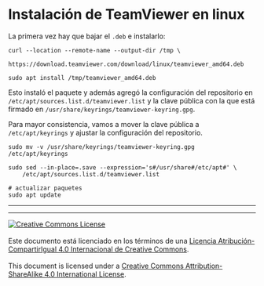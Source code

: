 # Instalación de TeamViewer en linux

La primera vez hay que bajar el `.deb` e instalarlo:
```
curl --location --remote-name --output-dir /tmp \
    https://download.teamviewer.com/download/linux/teamviewer_amd64.deb

sudo apt install /tmp/teamviewer_amd64.deb
```
Esto instaló el paquete y además agregó la configuración del repositorio en
`/etc/apt/sources.list.d/teamviewer.list` y la clave pública con la que está
firmado en `/usr/share/keyrings/teamviewer-keyring.gpg`.

Para mayor consistencia, vamos a mover la clave pública a `/etc/apt/keyrings` y
ajustar la configuración del repositorio.
```
sudo mv -v /usr/share/keyrings/teamviewer-keyring.gpg /etc/apt/keyrings

sudo sed --in-place=.save --expression='s#/usr/share#/etc/apt#' \
    /etc/apt/sources.list.d/teamviewer.list

# actualizar paquetes
sudo apt update
```

___
<!-- LICENSE -->
___
<a rel="licencia" href="https://creativecommons.org/licenses/by-sa/4.0/deed.es">
<img alt="Creative Commons License" style="border-width:0"
src="https://i.creativecommons.org/l/by-sa/4.0/88x31.png" /></a>
<br /><br />
Este documento está licenciado en los términos de una <a rel="licencia"
href="https://creativecommons.org/licenses/by-sa/4.0/deed.es">
Licencia Atribución-CompartirIgual 4.0 Internacional de Creative Commons</a>.
<br /><br />
This document is licensed under a <a rel="license" 
href="https://creativecommons.org/licenses/by-sa/4.0/deed.en">
Creative Commons Attribution-ShareAlike 4.0 International License</a>.
<!-- END --> 
